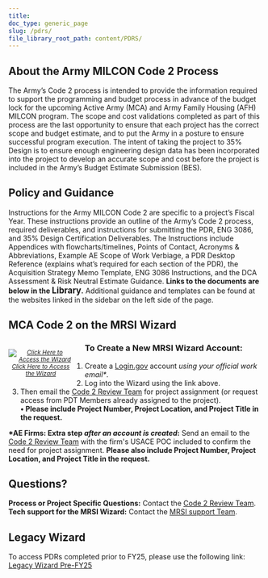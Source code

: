 ```yaml
---
title: 
doc_type: generic_page
slug: /pdrs/
file_library_root_path: content/PDRS/
---
```


## About the Army MILCON Code 2 Process

The Army’s Code 2 process is intended to provide the information required to support the programming and budget process in advance of the budget lock for the upcoming Active Army (MCA) and Army Family Housing (AFH) MILCON program. The scope and cost validations completed as part of this process are the last opportunity to ensure that each project has the correct scope and budget estimate, and to put the Army in a posture to ensure successful program execution. The intent of taking the project to 35% Design is to ensure enough engineering design data has been incorporated into the project to develop an accurate scope and cost before the project is included in the Army’s Budget Estimate Submission (BES).

## Policy and Guidance

Instructions for the Army MILCON Code 2 are specific to a project’s Fiscal Year. These instructions provide an outline of the Army’s Code 2 process, required deliverables, and instructions for submitting the PDR, ENG 3086, and 35% Design Certification Deliverables.  The Instructions include Appendices with flowcharts/timelines, Points of Contact, Acronyms & Abbreviations, Example AE Scope of Work Verbiage, a PDR Desktop Reference (explains what’s required for each section of the PDR), the Acquisition Strategy Memo Template, ENG 3086 Instructions, and the DCA Assessment & Risk Neutral Estimate Guidance. 
<b>Links to the documents are below in the <span style="font-size:larger">Library</span>.</b> 
Additional guidance and templates can be found at the websites linked in the sidebar on the left side of the page.

## MCA Code 2 on the MRSI Wizard
<div>
  <div style="width: 128px; float: left; margin: 1em 2em 1em 0; font-style: italic; font-size:smaller; text-align:center;">
    <a href="https://wizards.mrsi.erdc.dren.mil/"><img src="/admin/images/uploads/mbp-wizard-256x256.png" alt="Click Here to Access the Wizard"/>Click Here to Access the Wizard</a>
  </div>

### To Create a New MRSI Wizard Account:
1. Create a <a href="https://secure.login.gov/sign_up/enter_email" target="_blank">Login.gov</a> account _using your official work email*_.
2. Log into the Wizard using the link above.
3. Then email the [Code 2 Review Team](mailto:TDL-CEMP-IA-Code2ReviewTeam@usace.onmicrosoft.com?subject=Request%20for%20Wizard%20Project%20Assignment) for project assignment (or request access from PDT Members already assigned to the project).</br>
<b>•	Please include Project Number, Project Location, and Project Title in the request.</b>

<b>*AE Firms: Extra step _after an account is created_:</b> Send an email to the [Code 2 Review Team](mailto:TDL-CEMP-IA-Code2ReviewTeam@usace.onmicrosoft.com?subject=Code%202%20Support%20) with the firm's USACE POC included to confirm the need for project assignment. <b>Please also include Project Number, Project Location, and Project Title in the request.</b>

</div>

<div style="clear: both">

## Questions?
**Process or Project Specific Questions:** Contact the [Code 2 Review Team](mailto:TDL-CEMP-IA-Code2ReviewTeam@usace.onmicrosoft.com?subject=Code%202%20Support%20).</br>
**Tech support for the MRSI Wizard:** Contact the [MRSI support Team](mailto:mrsi_support@usace.army.mil).

</div>

## Legacy Wizard

To access PDRs completed prior to FY25, please use the following link:</br> 
[Legacy Wizard Pre-FY25](https://rfpwizard.mrsi.erdc.dren.mil/wizards/pdrsw/Client/WizardApplication.application)

